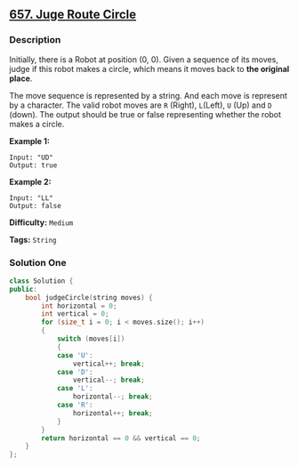 ## [657. Juge Route Circle](https://leetcode.com/problems/judge-route-circle/description/)

### Description

Initially, there is a Robot at position (0, 0). Given a sequence of its moves, judge if this robot makes a circle, which means it moves back to **the original place**.

The move sequence is represented by a string. And each move is represent by a character. The valid robot moves are `R` (Right), `L`(Left), `U` (Up) and `D` (down). The output should be true or false representing whether the robot makes a circle.

**Example 1:**

```
Input: "UD"
Output: true

```

**Example 2:**

```
Input: "LL"
Output: false
```

**Difficulty:** `Medium`

**Tags:** `String`

### Solution One

```c++
class Solution {
public:
    bool judgeCircle(string moves) {
        int horizontal = 0;
        int vertical = 0;
        for (size_t i = 0; i < moves.size(); i++)
        {
            switch (moves[i])
            {
            case 'U':
                vertical++; break;
            case 'D':
                vertical--; break;
            case 'L':
                horizontal--; break;
            case 'R':
                horizontal++; break;
            }
        }
        return horizontal == 0 && vertical == 0;
    }
};
```
